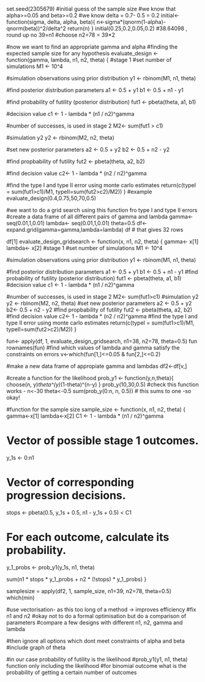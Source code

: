 set.seed(2305679)
#initial guess of the sample size
#we know that alpha>=0.05 and beta>=0.2
#we know delta = 0.7- 0.5 = 0.2
  initial<-function(sigma, delta, alpha, beta){
    n<-sigma*(qnorm(1-alpha)-qnorm(beta))^2/delta^2
    return(n)
  }
initial(0.25,0.2,0.05,0.2)
#38.64098 , round up no 39=n1
#choose n2=78 = 39*2

#now we want to find an appropriate gamma and alpha
#finding the expected sample size for any hypothesis
evaluate_design <- function(gamma, lambda, n1, n2, theta) {
  #stage 1
  #set number of simulations 
  M1 <- 10^4
  
  #simulation observations using prior distribution
  y1 <- rbinom(M1, n1, theta)
  
  #find posterior distribution parameters
  a1 <- 0.5 + y1
  b1 <- 0.5 + n1 - y1
  
  #find probability of futility (posterior distribution)
  fut1 <- pbeta(theta, a1, b1)
  
  #decision value
  c1 <- 1 - lambda * (n1 / n2)^gamma
  
  #number of successes, is used in stage 2
  M2<- sum(fut1 > c1)
  
  #simulation y2 
  y2 <- rbinom(M2, n2, theta)
  
  #set new posterior parameters
  a2 <- 0.5 + y2
  b2 <- 0.5 + n2 - y2
  
  #find propbability of futility
  fut2 <- pbeta(theta, a2, b2)
  
  #find decision value
  c2<- 1 - lambda * (n2 / n2)^gamma
  
  #find the type I and type II error using monte carlo estimates
  return(c(typeI = sum(fut1>c1)/M1, typeII=sum(fut2>c2)/M2))
}
#example
evaluate_design(0.4,0.75,50,70,0.5)

#we want to do a grid search using this function fro type I and type II errors
#create a data frame of all different pairs of gamma and lambda
gamma<- seq(0.01,1,0.01)
lambda<- seq(0.01,1,0.01)
theta=0.5
df<- expand.grid(gamma=gamma,lambda=lambda)
df # that gives 32 rows

df[1]
evaluate_design_gridsearch <- function(x, n1, n2, theta) {
  gamma<- x[1]
  lambda<- x[2]
  #stage 1
  #set number of simulations 
  M1 <- 10^4
  
  #simulation observations using prior distribution
  y1 <- rbinom(M1, n1, theta)
  
  #find posterior distribution parameters
  a1 <- 0.5 + y1
  b1 <- 0.5 + n1 - y1
  #find probability of futility (posterior distribution)
  fut1 <- pbeta(theta, a1, b1)
  #decision value
  c1 <- 1 - lambda * (n1 / n2)^gamma
  
  #number of successes, is used in stage 2
  M2<- sum(fut1>c1)
  #simulation y2 
  y2 <- rbinom(M2, n2, theta)
  #set new posterior parameters
  a2 <- 0.5 + y2
  b2<- 0.5 + n2 - y2
  #find propbability of futility
  fut2 <- pbeta(theta, a2, b2)
  #find decision value
  c2<- 1 - lambda * (n2 / n2)^gamma
  #find the type I and type II error using monte carlo estimates
  return(c(typeI = sum(fut1>c1)/M1, typeII=sum(fut2>c2)/M2))
}

fun<- apply(df, 1, evaluate_design_gridsearch, n1=38, n2=78, theta=0.5)
fun 
rownames(fun)
#find which values of lambda and gamma satisfy the constraints on errors
v<-which(fun[1,]<=0.05 & fun[2,]<=0.2)

#make a new data frame of appropiate gamma and lambdas
df2<-df[v,]

#create a function for the likelihood
prob_y1 <- function(y,n,theta){
  choose(n, y)*theta^(y)*(1-theta)^(n-y)
}
prob_y(10,30,0.5)
#check this function works - 
n<-30
theta<-0.5
sum(prob_y(0:n, n, 0.5)) # this sums to one -so okay!

#function for the sample size
sample_size <- function(x, n1, n2, theta) {
  gamma<-x[1]
  lambda<-x[2]
  C1 <- 1 - lambda * (n1 / n2)^gamma
  
  # Vector of possible stage 1 outcomes.
  y_1s <- 0:n1
  
  # Vector of corresponding progression decisions.
  stops <- pbeta(0.5, y_1s + 0.5, n1 - y_1s + 0.5) < C1
  
  # For each outcome, calculate its probability.
  y_1_probs <- prob_y1(y_1s, n1, theta)
  
  sum(n1 * stops * y_1_probs + n2 * (!stops) * y_1_probs)
}

samplesize = apply(df2, 1, sample_size, n1=39, n2=78, theta=0.5)
which(min)


#use vectorisation- as this too long of a method -> improves efficiency
#fix n1 and n2
#okay not to do a formal optimisation but do a comparison of parameters
#compare a few designs with different n1,  n2, gamma and lambda

#then ignore all options which dont meet constraints of alpha and beta
#include graph of theta

#in our case probability of futility is the likelihood
#prob_y1(y1, n1, theta) function only including the likelihood
#for binomial outcome what is the probability of getting a certain number of outcomes
